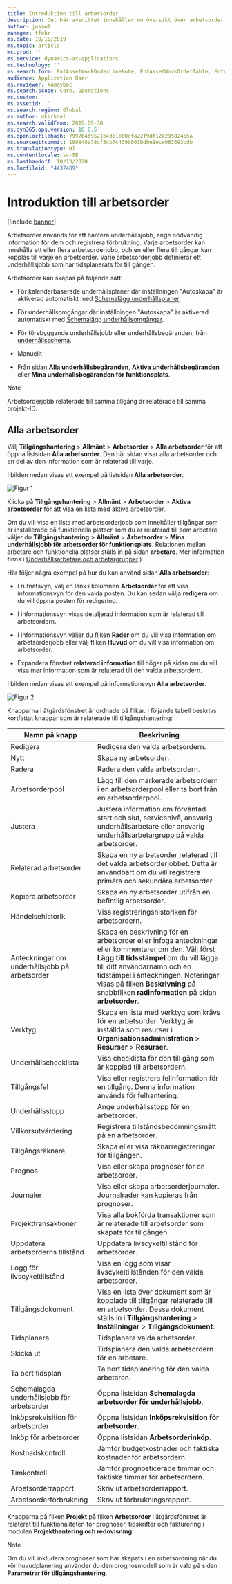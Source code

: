 ```yaml
---
title: Introduktion till arbetsorder
description: Det här avsnittet innehåller en översikt över arbetsorder i Tillgångshantering.
author: josaw1
manager: tfehr
ms.date: 10/15/2019
ms.topic: article
ms.prod: ''
ms.service: dynamics-ax-applications
ms.technology: ''
ms.search.form: EntAssetWorkOrderLineNote, EntAssetWorkOrderTable, EntAssetWorkOrderActive, EntAssetWorkOrderHoursInfoPart, EntAssetWorkOrderLineListPage, EntAssetWorkOrderAddObjectBOMItem, EntAssetWorkOrderTablePoolAdd, EntAssetWorkOrderPurchReqListPagePreviewPane, EntAssetWorkOrderPoolReferenceAdd, EntAssetWorkOrderWorkspace, EntAssetWorkOrderTableAdjust, EntAssetWorkOrderGantt, EntAssetWorkOrderNotes, EntAssetWorkOrderActivePart, EntAssetWorkOrderTableInfoPart, EntAssetWorkOrderLineListPagePreviewPane, EntAssetWorkOrderTool, EntAssetMobileWorkOrderLineDetails, EntAssetMobileWorkOrderLineList, EntAssetMobileWorkOrderDetails
audience: Application User
ms.reviewer: kamaybac
ms.search.scope: Core, Operations
ms.custom: ''
ms.assetid: ''
ms.search.region: Global
ms.author: mkirknel
ms.search.validFrom: 2019-09-30
ms.dyn365.ops.version: 10.0.5
ms.openlocfilehash: 7997b4b9521b43e1e00cfa22f9df12a29582455a
ms.sourcegitcommit: 199848e78df5cb7c439b001bdbe1ece963593cdb
ms.translationtype: HT
ms.contentlocale: sv-SE
ms.lasthandoff: 10/13/2020
ms.locfileid: "4437489"
---
```

# <a name="introduction-to-work-orders"></a>Introduktion till arbetsorder

[!include [banner](../../includes/banner.md)]



Arbetsorder används för att hantera underhållsjobb, ange nödvändig information för dem och registrera förbrukning. Varje arbetsorder kan innehålla ett eller flera arbetsorderjobb, och en eller flera till gångar kan kopplas till varje en arbetsorder. Varje arbetsorderjobb definierar ett underhållsjobb som har tidsplanerats för till gången.

Arbetsorder kan skapas på följande sätt:

- För kalenderbaserade underhållsplaner där inställningen "Autoskapa" är aktiverad automatiskt med [Schemalägg underhållsplaner](../preventive-and-reactive-maintenance/schedule-maintenance-plans.md).

- För underhållsomgångar där inställningen "Autoskapa" är aktiverad automatiskt med [Schemalägg underhållsomgångar](../preventive-and-reactive-maintenance/maintenance-rounds.md).

- För förebyggande underhållsjobb eller underhållsbegäranden, från [underhållsschema](../preventive-and-reactive-maintenance/maintenance-schedule.md).

- Manuellt

- Från sidan **Alla underhållsbegäranden**, **Aktiva underhållsbegäranden** eller **Mina underhållsbegäranden för funktionsplats**.

>[!NOTE]
>Arbetsorderjobb relaterade till samma tillgång är relaterade till samma projekt-ID.

## <a name="all-work-orders"></a>Alla arbetsorder

Välj **Tillgångshantering** > **Allmänt** > **Arbetsorder** > **Alla arbetsorder** för att öppna listsidan **Alla arbetsorder**. Den här sidan visar alla arbetsorder och en del av den information som är relaterad till varje.

I bilden nedan visas ett exempel på listsidan **Alla arbetsorder**.

![Figur 1](media/01-work-orders.png)

Klicka på **Tillgångshantering** > **Allmänt** > **Arbetsorder** > **Aktiva arbetsorder** för att visa en lista med aktiva arbetsorder. 

Om du vill visa en lista med arbetsorderjobb som innehåller tillgångar som är installerade på funktionella platser som du är relaterad till som arbetare väljer du **Tillgångshantering** > **Allmänt** > **Arbetsorder** > **Mina underhållsjobb för arbetsorder för funktionsplats**. Relationen mellan arbetare och funktionella platser ställs in på sidan **arbetare**. Mer information finns i [Underhållsarbetare och arbetargrupper](../setup-for-objects/workers-and-worker-groups.md).)

Här följer några exempel på hur du kan använd sidan **Alla arbetsorder**:

- I rutnätsvyn, välj en länk i kolumnen **Arbetsorder** för att visa informationsvyn för den valda posten. Du kan sedan välja **redigera** om du vill öppna posten för redigering.

- I informationsvyn visas detaljerad information som är relaterad till arbetsordern.  

- I informationsvyn väljer du fliken **Rader** om du vill visa information om arbetsorderjobb eller välj fliken **Huvud** om du vill visa information om arbetsorder.  

- Expandera fönstret **relaterad information** till höger på sidan om du vill visa mer information som är relaterad till den valda arbetsordern.

I bilden nedan visas ett exempel på informationsvyn **Alla arbetsorder**.

![Figur 2](media/02-work-orders.png)


Knapparna i åtgärdsfönstret är ordnade på flikar. I följande tabell beskrivs kortfattat knappar som är relaterade till tillgångshantering:



| Namn på knapp                     | Beskrivning                                                                                                                                                                                                                                                             |
|---------------------------------|-------------------------------------------------------------------------------------------------------------------------------------------------------------------------------------------------------------------------------------------------------------------------|
| Redigera                            | Redigera den valda arbetsordern.                                                                                                                                                                                                                                           |
| Nytt                             | Skapa ny arbetsorder.                                                                                                                                                                                                                                                  |
| Radera                          | Radera den valda arbetsordern.                                                                                                                                                                                                                                         |
| Arbetsorderpool                 | Lägg till den markerade arbetsordern i en arbetsorderpool eller ta bort från en arbetsorderpool.                                                                                                                                                                                           |
| Justera                          | Justera information om förväntad start och slut, servicenivå, ansvarig underhållsarbetare eller ansvarig underhållsarbetargrupp på valda arbetsorder.                                                                                                                                     |
| Relaterad arbetsorder              | Skapa en ny arbetsorder relaterad till det valda arbetsorderjobbet. Detta är användbart om du vill registrera primära och sekundära arbetsorder.                                                                                                                              |
| Kopiera arbetsorder                 | Skapa en ny arbetsorder utifrån en befintlig arbetsorder.                                                                                                                                                                                                               |
| Händelsehistorik                   | Visa registreringshistoriken för arbetsordern.                                                                                                                                                                                                                |
| Anteckningar om underhållsjobb på arbetsorder                           | Skapa en beskrivning för en arbetsorder eller infoga anteckningar eller kommentarer om den. Välj först **Lägg till tidsstämpel** om du vill lägga till ditt användarnamn och en tidstämpel i anteckningen. Noteringar visas på fliken **Beskrivning** på snabbfliken **radinformation** på sidan **arbetsorder**.         |
| Verktyg                           | Skapa en lista med verktyg som krävs för en arbetsorder. Verktyg är inställda som resurser i **Organisationsadministration** > **Resurser** > **Resurser**.                                                                                                      |
| Underhållschecklista           | Visa checklista för den till gång som är kopplad till arbetsordern.                                                                                                                                                                                                              |
| Tillgångsfel                     | Visa eller registrera felinformation för en tillgång. Denna information används för felhantering.                                                                                                                                                                                      |
| Underhållsstopp            | Ange underhållsstopp för en arbetsorder.                                                                                                                                                                                                                               |
| Villkorsutvärdering            | Registrera tillståndsbedömningsmått på en arbetsorder.                                                                                                                                                                                                             |
| Tillgångsräknare                 | Skapa eller visa räknarregistreringar för tillgången.                                                                                                                                                                                                                     |
| Prognos                        | Visa eller skapa prognoser för en arbetsorder.                                                                                                                                                                                                                               |
| Journaler                        | Visa eller skapa arbetsorderjournaler. Journalrader kan kopieras från prognoser.                                                                                                                                                                                         |
| Projekttransaktioner            | Visa alla bokförda transaktioner som är relaterade till arbetsorder som skapats för tillgången.                                                                                                                                                                                             |
| Uppdatera arbetsorderns tillstånd           | Uppdatera livscykeltillstånd för arbetsorder.                                                                                                                                                                                                                                                |
| Logg för livscykeltillstånd                      | Visa en logg som visar livscykeltillstånden för den valda arbetsorder.                                                                                                                                                                                                                   |
| Tillgångsdokument                | Visa en lista över dokument som är kopplade till tillgångar relaterade till en arbetsorder. Dessa dokument ställs in i **Tillgångshantering** > **Inställningar** > **Tillgångsdokument**.                                                                                                 |
| Tidsplanera                        | Tidsplanera valda arbetsorder.                                                                                                                                                                                                                                      |
| Skicka ut            | Tidsplanera den valda arbetsordern för en arbetare.                                                                                                                                                                                                                        |
| Ta bort tidsplan                 | Ta bort tidsplanering för den valda arbetaren.                                                                                                                                                                                                                          |
| Schemalagda underhållsjobb för arbetsorder             | Öppna listsidan **Schemalagda arbetsorder för underhållsjobb**.                                                                                                                                                                                                                             |
| Inköpsrekvisition för arbetsorder | Öppna listsidan **Inköpsrekvisition för arbetsorder**.                                                                                                                                                                                                                 |
| Inköp för arbetsorder             | Öppna listsidan **Arbetsorderinköp**.                                                                                                                                                                                                                             |
| Kostnadskontroll                    | Jämför budgetkostnader och faktiska kostnader för arbetsordern.                                                                                                                                                                                                                |
| Timkontroll                    | Jämför prognosticerade timmar och faktiska timmar för arbetsordern.                                                                                                                                                                                                                |
| Arbetsorderrapport               | Skriv ut arbetsorderrapport.                                                                                                                                                                                                                                                |
| Arbetsorderförbrukning          | Skriv ut förbrukningsrapport.                                                                                                                                                                                                                                               |


Knapparna på fliken **Projekt** på fliken **Arbetsorder** i åtgärdsfönstret är relaterat till funktionaliteten för prognoser, tidskrifter och fakturering i modulen **Projekthantering och redovisning**.

>[!NOTE]
>Om du vill inkludera prognoser som har skapats i en arbetsordning när du kör huvudplanering använder du den prognosmodell som är vald på sidan **Parametrar för tillgångshantering**.

